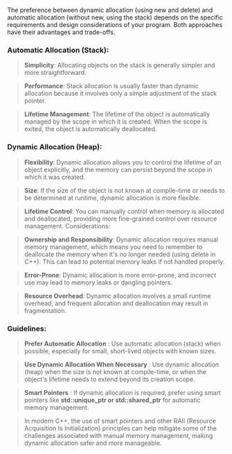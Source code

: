 The preference between dynamic allocation (using new and delete) and automatic allocation (without new, using the stack) depends on the specific requirements and design considerations of your program. Both approaches have their advantages and trade-offs.

### Automatic Allocation (Stack):

> **Simplicity**: Allocating objects on the stack is generally simpler and more straightforward.

> **Performance**: Stack allocation is usually faster than dynamic allocation because it involves only a simple adjustment of the stack pointer.

> **Lifetime Management**: The lifetime of the object is automatically managed by the scope in which it is created. When the scope is exited, the object is automatically deallocated.

### Dynamic Allocation (Heap):

>**Flexibility**: Dynamic allocation allows you to control the lifetime of an object explicitly, and the memory can persist beyond the scope in which it was created.

>**Size**: If the size of the object is not known at compile-time or needs to be determined at runtime, dynamic allocation is more flexible.

>**Lifetime Control**: You can manually control when memory is allocated and deallocated, providing more fine-grained control over resource management.
Considerations:

>**Ownership and Responsibility**: Dynamic allocation requires manual memory management, which means you need to remember to deallocate the memory when it's no longer needed (using delete in C++). This can lead to potential memory leaks if not handled properly.

>**Error-Prone**: Dynamic allocation is more error-prone, and incorrect use may lead to memory leaks or dangling pointers.

>**Resource Overhead**: Dynamic allocation involves a small runtime overhead, and frequent allocation and deallocation may result in fragmentation.

### Guidelines:

>**Prefer Automatic Allocation** : Use automatic allocation (stack) when possible, especially for small, short-lived objects with known sizes.

> **Use Dynamic Allocation When Necessary** : Use dynamic allocation (heap) when the size is not known at compile-time, or when the object's lifetime needs to extend beyond its creation scope.

> **Smart Pointers** : If dynamic allocation is required, prefer using smart pointers like **std::unique_ptr or std::shared_ptr** for automatic memory management.

> In modern C++, the use of smart pointers and other RAII (Resource Acquisition Is Initialization) principles can help mitigate some of the challenges associated with manual memory management, making dynamic allocation safer and more manageable.